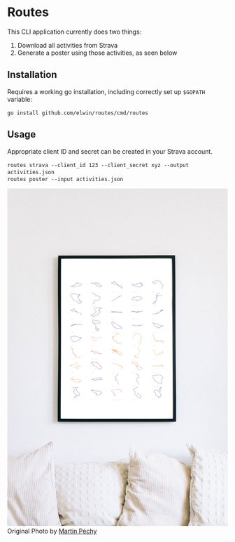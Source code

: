 # Routes
This CLI application currently does two things:
1. Download all activities from Strava
2. Generate a poster using those activities, as seen below

## Installation
Requires a working go installation, including correctly set up `$GOPATH` variable:
```shell
go install github.com/elwin/routes/cmd/routes
```

## Usage
Appropriate client ID and secret can be created in your Strava account.

```shell
routes strava --client_id 123 --client_secret xyz --output activities.json
routes poster --input activities.json
```



![Mockup](resources/mockup.jpg)
Original Photo by [Martin Péchy](https://unsplash.com/photos/iXHdGk8JVYU)
